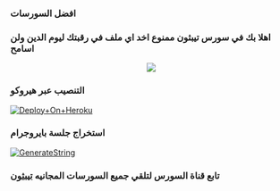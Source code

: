 ### افضل السورسات

### اهلا بك في سورس تيبثون ممنوع اخد اي ملف في رقبتك ليوم الدين ولن اسامح

<p align="center"><a href="https://t.me/faqek"><img src="https://telegra.ph/file/6ca6055494e5e2c366318.jpg"></a></p>


### التنصيب عبر هيروكو

[![Deploy+On+Heroku](https://www.herokucdn.com/deploy/button.svg)](https://heroku.com/deploy?template=https://github.com/Tepthon/Muisc1)



### استخراج جلسة بايروجرام

[![GenerateString](https://img.shields.io/badge/repl.it-generateString-yellowgreen)](
https://replit.com/@DEVESLAM/tebthon?v=1)

### تابع قناة السورس لتلقي جميع السورسات المجانيه [تيبثون](https://t.me/Tepthon)




